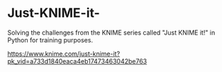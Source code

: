 # Just-KNIME-it-
Solving the challenges from the KNIME series called "Just KNIME it!" in Python for training purposes.

https://www.knime.com/just-knime-it?pk_vid=a733d1840eaca4eb17473463042be763

